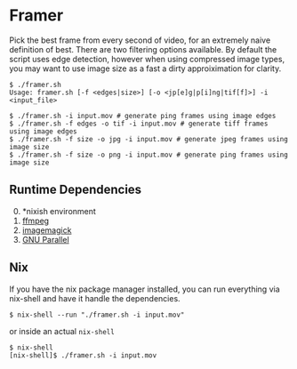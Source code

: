 # Framer

Pick the best frame from every second of video, for an extremely naive definition of best. There are two filtering options available. By default the script uses edge detection, however when using compressed image types, you may want to use image size as a fast a dirty approiximation for clarity.

```
$ ./framer.sh
Usage: framer.sh [-f <edges|size>] [-o <jp[e]g|p[i]ng|tif[f]>] -i <input_file>

$ ./framer.sh -i input.mov # generate ping frames using image edges
$ ./framer.sh -f edges -o tif -i input.mov # generate tiff frames using image edges
$ ./framer.sh -f size -o jpg -i input.mov # generate jpeg frames using image size
$ ./framer.sh -f size -o png -i input.mov # generate ping frames using image size
```

## Runtime Dependencies
0. *nixish environment
1. [ffmpeg](https://ffmpeg.org)
2. [imagemagick](https://www.imagemagick.org)
3. [GNU Parallel](https://www.gnu.org/software/parallel/)

## Nix

If you have the nix package manager installed, you can run everything via nix-shell and have it handle the dependencies.

```
$ nix-shell --run "./framer.sh -i input.mov"
```
or inside an actual `nix-shell`
```
$ nix-shell
[nix-shell]$ ./framer.sh -i input.mov
```
